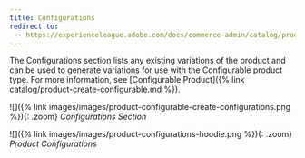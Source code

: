 ```yaml
---
title: Configurations
redirect to:
  - https://experienceleague.adobe.com/docs/commerce-admin/catalog/products/types/product-create-configurable.html#part-2%3A-adding-configurations
---
```


The Configurations section lists any existing variations of the product and can be used to generate variations for use with the Configurable product type. For more information, see [Configurable Product]({% link catalog/product-create-configurable.md %}).

![]({% link images/images/product-configurable-create-configurations.png %}){: .zoom}
_Configurations Section_

![]({% link images/images/product-configurations-hoodie.png %}){: .zoom}
_Product Configurations_
